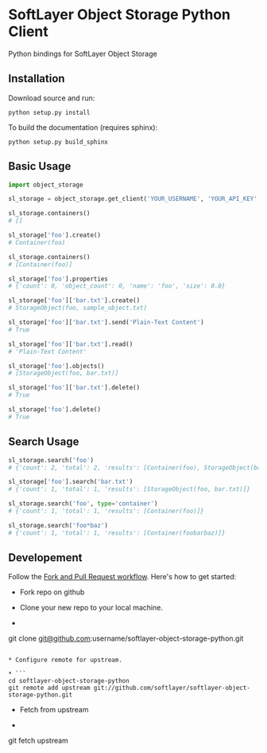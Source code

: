 SoftLayer Object Storage Python Client
======================================
Python bindings for SoftLayer Object Storage

Installation
------------
Download source and run:

```
python setup.py install
```

To build the documentation (requires sphinx):

```
python setup.py build_sphinx
```

Basic Usage
-----------

```python
import object_storage

sl_storage = object_storage.get_client('YOUR_USERNAME', 'YOUR_API_KEY', datacenter='dal05')

sl_storage.containers()
# []

sl_storage['foo'].create()
# Container(foo)

sl_storage.containers()
# [Container(foo)]

sl_storage['foo'].properties
# {'count': 0, 'object_count': 0, 'name': 'foo', 'size': 0.0}

sl_storage['foo']['bar.txt'].create()
# StorageObject(foo, sample_object.txt)

sl_storage['foo']['bar.txt'].send('Plain-Text Content')
# True

sl_storage['foo']['bar.txt'].read()
# 'Plain-Text Content'

sl_storage['foo'].objects()
# [StorageObject(foo, bar.txt)]

sl_storage['foo']['bar.txt'].delete()
# True

sl_storage['foo'].delete()
# True
```

Search Usage
------------
```python
sl_storage.search('foo')
# {'count': 2, 'total': 2, 'results': [Container(foo), StorageObject(bar, foo)]}

sl_storage['foo'].search('bar.txt')
# {'count': 1, 'total': 1, 'results': [StorageObject(foo, bar.txt)]}

sl_storage.search('foo', type='container')
# {'count': 1, 'total': 1, 'results': [Container(foo)]}

sl_storage.search('foo*baz')
# {'count': 1, 'total': 1, 'results': [Container(foobarbaz)]}
```

Developement
------------
Follow the [Fork and Pull Request workflow](https://github.com/sevntu-checkstyle/sevntu.checkstyle/wiki/Fork-and-Pull-Request-workflow
). Here's how to get started:

* Fork repo on github
* Clone your new repo to your local machine.

* ``` 
git clone git@github.com:username/softlayer-object-storage-python.git 
```

* Configure remote for upstream.

* ```
cd softlayer-object-storage-python
git remote add upstream git://github.com/softlayer/softlayer-object-storage-python.git
```

* Fetch from upstream

* ``` 
git fetch upstream
```
